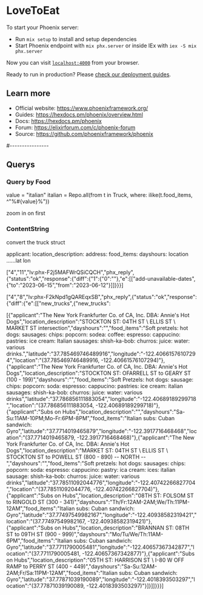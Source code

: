 # LoveToEat

To start your Phoenix server:

  * Run `mix setup` to install and setup dependencies
  * Start Phoenix endpoint with `mix phx.server` or inside IEx with `iex -S mix phx.server`

Now you can visit [`localhost:4000`](http://localhost:4000) from your browser.

Ready to run in production? Please [check our deployment guides](https://hexdocs.pm/phoenix/deployment.html).

## Learn more

  * Official website: https://www.phoenixframework.org/
  * Guides: https://hexdocs.pm/phoenix/overview.html
  * Docs: https://hexdocs.pm/phoenix
  * Forum: https://elixirforum.com/c/phoenix-forum
  * Source: https://github.com/phoenixframework/phoenix

#----------------
## Querys

### Query by Food
value = "italian"
italian = Repo.all(from t in Truck, where: ilike(t.food_items, ^"%#{value}%"))

zoom in on first

### ContentString
convert the truck struct

applicant:
location_description:
address:
food_items:
dayshours:
location ......lat lon



["4","11","lv:phx-F2j5MAFWrQSiCQCH","phx_reply",{"status":"ok","response":{"diff":{"1":{"0":""},"e":[["add-unavailable-dates",{"to":"2023-06-15","from":"2023-06-12"}]]}}}]

["4","8","lv:phx-F2kNpd1gQAREqxSB","phx_reply",{"status":"ok","response":{"diff":{"e":[["new_trucks",{"new_trucks":


[{"applicant":"The New York Frankfurter Co. of CA, Inc. DBA: Annie's Hot Dogs","location_description":"STOCKTON ST: 04TH ST \\ ELLIS ST \\ MARKET ST intersection","dayshours":"","food_items":"Soft pretzels: hot dogs: sausages: chips: popcorn: sodea: coffee: espresso: cappucino: pastries: ice cream: Italian sausages: shish-ka-bob: churros: juice: water: various drinks.","latitude":"37.785469746489916","longitude":"-122.40661576107294","location":"(37.785469746489916, -122.40661576107294)"},{"applicant":"The New York Frankfurter Co. of CA, Inc. DBA: Annie's Hot Dogs","location_description":"STOCKTON ST: OFARRELL ST to GEARY ST (100 - 199)","dayshours":"","food_items":"Soft Pretzels: hot dogs: sausage: chips: popcorn: soda: espresso: cappucino: pastries: ice cream: italian sausages: shish-ka-bob: churros: juice: water: various drinks","latitude":"37.786856111883054","longitude":"-122.40689189299718","location":"(37.786856111883054, -122.40689189299718)"},{"applicant":"Subs on Hubs","location_description":"","dayshours":"Sa-Su:11AM-10PM;Mo-Fr:6PM-8PM","food_items":"Italian subs: Cuban sandwich: Gyro","latitude":"37.7714019465879","longitude":"-122.3917716468468","location":"(37.7714019465879, -122.3917716468468)"},{"applicant":"The New York Frankfurter Co. of CA, Inc. DBA: Annie's Hot Dogs","location_description":"MARKET ST: 04TH ST \\ ELLIS ST \\ STOCKTON ST to POWELL ST (800 - 890) -- NORTH --","dayshours":"","food_items":"Soft pretzels: hot dogs: sausages: chips: popcorn: soda: espresso: cappucino: pastry: ica cream: ices: italian sausage: shish-ka-bob: churros: juice: water: various drinks","latitude":"37.78511092044776","longitude":"-122.40742266827704","location":"(37.78511092044776, -122.40742266827704)"},{"applicant":"Subs on Hubs","location_description":"08TH ST: FOLSOM ST to RINGOLD ST (300 - 341)","dayshours":"Th/Fr:12AM-2AM;We/Th:11PM-12AM","food_items":"Italian subs: Cuban sandwich: Gyro","latitude":"37.77497549982167","longitude":"-122.40938582319421","location":"(37.77497549982167, -122.40938582319421)"},{"applicant":"Subs on Hubs","location_description":"BRANNAN ST: 08TH ST to 09TH ST (900 - 999)","dayshours":"Mo/Tu/We/Th:11AM-6PM","food_items":"Italian subs: Cuban sandwich: Gyro","latitude":"37.7711790005481","longitude":"-122.40657367342877","location":"(37.7711790005481, -122.40657367342877)"},{"applicant":"Subs on Hubs","location_description":"05TH ST: HARRISON ST \\ I-80 W OFF RAMP to PERRY ST (400 - 449)","dayshours":"Sa-Su:12AM-2AM;Fr/Sa:11PM-12AM","food_items":"Italian subs: Cuban sandwich: Gyro","latitude":"37.77871039190089","longitude":"-122.4018393503297","location":"(37.77871039190089, -122.4018393503297)"}]}]]}}}]
